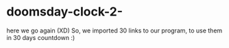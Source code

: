 # doomsday-clock-2-
here we go again (XD) 
So, we imported 30 links to our program, to use them in 30 days countdown :) 
